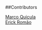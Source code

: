 
##Contributors <br>

[Marco Quiçula](https://github.com/marco-quicula) <br>
[Erick Romão](https://github.com/erickromao)
